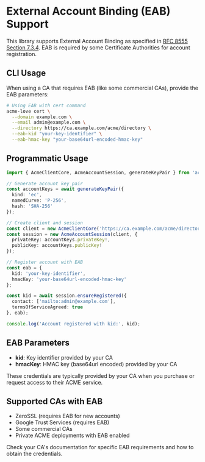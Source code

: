 # External Account Binding (EAB) Support

This library supports External Account Binding as specified in [RFC 8555 Section 7.3.4](https://datatracker.ietf.org/doc/html/rfc8555#section-7.3.4). EAB is required by some Certificate Authorities for account registration.

## CLI Usage

When using a CA that requires EAB (like some commercial CAs), provide the EAB parameters:

```bash
# Using EAB with cert command
acme-love cert \
  --domain example.com \
  --email admin@example.com \
  --directory https://ca.example.com/acme/directory \
  --eab-kid "your-key-identifier" \
  --eab-hmac-key "your-base64url-encoded-hmac-key"
```

## Programmatic Usage

```typescript
import { AcmeClientCore, AcmeAccountSession, generateKeyPair } from 'acme-love';

// Generate account key pair
const accountKeys = await generateKeyPair({
  kind: 'ec',
  namedCurve: 'P-256',
  hash: 'SHA-256'
});

// Create client and session
const client = new AcmeClientCore('https://ca.example.com/acme/directory');
const session = new AcmeAccountSession(client, {
  privateKey: accountKeys.privateKey!,
  publicKey: accountKeys.publicKey!
});

// Register account with EAB
const eab = {
  kid: 'your-key-identifier',
  hmacKey: 'your-base64url-encoded-hmac-key'
};

const kid = await session.ensureRegistered({
  contact: ['mailto:admin@example.com'],
  termsOfServiceAgreed: true
}, eab);

console.log('Account registered with kid:', kid);
```

## EAB Parameters

- **kid**: Key identifier provided by your CA
- **hmacKey**: HMAC key (base64url encoded) provided by your CA

These credentials are typically provided by your CA when you purchase or request access to their ACME service.

## Supported CAs with EAB

- ZeroSSL (requires EAB for new accounts)
- Google Trust Services (requires EAB)
- Some commercial CAs
- Private ACME deployments with EAB enabled

Check your CA's documentation for specific EAB requirements and how to obtain the credentials.
